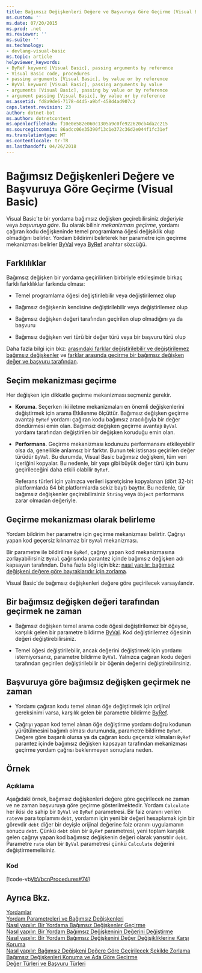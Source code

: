 ```yaml
---
title: Bağımsız Değişkenleri Değere ve Başvuruya Göre Geçirme (Visual Basic)
ms.custom: ''
ms.date: 07/20/2015
ms.prod: .net
ms.reviewer: ''
ms.suite: ''
ms.technology:
- devlang-visual-basic
ms.topic: article
helpviewer_keywords:
- ByRef keyword [Visual Basic], passing arguments by reference
- Visual Basic code, procedures
- passing arguments [Visual Basic], by value or by reference
- ByVal keyword [Visual Basic], passing arguments by value
- arguments [Visual Basic], passing by value or by reference
- argument passing [Visual Basic], by value or by reference
ms.assetid: fd8a9de6-7178-44d5-a9bf-458d4ad907c2
caps.latest.revision: 23
author: dotnet-bot
ms.author: dotnetcontent
ms.openlocfilehash: f10e0e582e060c1305a9c0fe922620cb4da2c215
ms.sourcegitcommit: 86adcc06e35390f13c1e372c36d2e044f1fc31ef
ms.translationtype: MT
ms.contentlocale: tr-TR
ms.lasthandoff: 04/26/2018
---
```

# <a name="passing-arguments-by-value-and-by-reference-visual-basic"></a>Bağımsız Değişkenleri Değere ve Başvuruya Göre Geçirme (Visual Basic)
Visual Basic'te bir yordama bağımsız değişken geçirebilirsiniz *değeriyle* veya *başvuruya göre*. Bu olarak bilinir *mekanizması geçirme*, yordamı çağıran kodu değişkeninde temel programlama öğesi değişiklik olup olmadığını belirler. Yordam bildirimi belirterek her parametre için geçirme mekanizması belirler [ByVal](../../../../visual-basic/language-reference/modifiers/byval.md) veya [ByRef](../../../../visual-basic/language-reference/modifiers/byref.md) anahtar sözcüğü.  
  
## <a name="distinctions"></a>Farklılıklar  
 Bağımsız değişken bir yordama geçirilirken birbiriyle etkileşimde birkaç farklı farklılıklar farkında olması:  
  
-   Temel programlama öğesi değiştirilebilir veya değiştirilemez olup  
  
-   Bağımsız değişkenin kendisine değiştirilebilir veya değiştirilemez olup  
  
-   Bağımsız değişken değeri tarafından geçirilen olup olmadığını ya da başvuru  
  
-   Bağımsız değişken veri türü bir değer türü veya bir başvuru türü olup  
  
 Daha fazla bilgi için bkz: [arasındaki farklar değiştirilebilir ve değiştirilemez bağımsız değişkenler](./differences-between-modifiable-and-nonmodifiable-arguments.md) ve [farklar arasında geçirme bir bağımsız değişken değer ve başvuru tarafından](./differences-between-passing-an-argument-by-value-and-by-reference.md).  
  
## <a name="choice-of-passing-mechanism"></a>Seçim mekanizması geçirme  
 Her değişken için dikkatle geçirme mekanizması seçmeniz gerekir.  
  
-   **Koruma**. Seçerken iki iletme mekanizmaları en önemli değişkenlerini değiştirmek için arama Etkilenme ölçüttür. Bağımsız değişken geçirme avantajı `ByRef` yordamı çağıran kodu bağımsız aracılığıyla bir değer döndürmesi emin olan. Bağımsız değişken geçirme avantajı `ByVal` yordamı tarafından değiştirilen bir değişken koruduğu emin olan.  
  
-   **Performans**. Geçirme mekanizması kodunuzu performansını etkileyebilir olsa da, genellikle anlamsız bir farktır. Bunun tek istisnası geçirilen değer türüdür `ByVal`. Bu durumda, Visual Basic bağımsız değişkeni, tüm veri içeriğini kopyalar. Bu nedenle, bir yapı gibi büyük değer türü için bunu geçirileceğini daha etkili olabilir `ByRef`.  
  
     Referans türleri için yalnızca verileri işaretçisine kopyalanan (dört 32-bit platformlarda 64 bit platformlarda sekiz bayt) bayttır. Bu nedenle, tür bağımsız değişkenler geçirebilirsiniz `String` veya `Object` performans zarar olmadan değeriyle.  
  
## <a name="determination-of-the-passing-mechanism"></a>Geçirme mekanizması olarak belirleme  
 Yordam bildirim her parametre için geçirme mekanizması belirtir. Çağrıyı yapan kod geçersiz kılınamaz bir `ByVal` mekanizması.  
  
 Bir parametre ile bildirilirse `ByRef`, çağrıyı yapan kod mekanizmasına zorlayabilirsiniz `ByVal` çağrısında parantez içinde bağımsız değişken adı kapsayan tarafından. Daha fazla bilgi için bkz: [nasıl yapılır: bağımsız değişkeni değere göre bayraklarıdır için zorlama](./how-to-force-an-argument-to-be-passed-by-value.md).  
  
 Visual Basic'de bağımsız değişkenleri değere göre geçirilecek varsayılandır.  
  
## <a name="when-to-pass-an-argument-by-value"></a>Bir bağımsız değişken değeri tarafından geçirmek ne zaman  
  
-   Bağımsız değişken temel arama code öğesi değiştirilemez bir öğeyse, karşılık gelen bir parametre bildirme [ByVal](../../../../visual-basic/language-reference/modifiers/byval.md). Kod değiştirilemez öğesinin değeri değiştirebilirsiniz.  
  
-   Temel öğesi değiştirilebilir, ancak değerini değiştirmek için yordamı istemiyorsanız, parametre bildirme `ByVal`. Yalnızca çağıran kodu değeri tarafından geçirilen değiştirilebilir bir öğenin değerini değiştirebilirsiniz.  
  
## <a name="when-to-pass-an-argument-by-reference"></a>Başvuruya göre bağımsız değişken geçirmek ne zaman  
  
-   Yordamı çağıran kodu temel alınan öğe değiştirmek için orijinal gereksinimi varsa, karşılık gelen bir parametre bildirme [ByRef](../../../../visual-basic/language-reference/modifiers/byref.md).  
  
-   Çağrıyı yapan kod temel alınan öğe değiştirme yordamı doğru kodunun yürütülmesini bağımlı olması durumunda, parametre bildirme `ByRef`. Değere göre başarılı olursa ya da çağıran kodu geçersiz kılmaları `ByRef` parantez içinde bağımsız değişken kapsayan tarafından mekanizması geçirme yordam çağrısı beklenmeyen sonuçlara neden.  
  
## <a name="example"></a>Örnek  
  
### <a name="description"></a>Açıklama  
 Aşağıdaki örnek, bağımsız değişkenleri değere göre geçirilecek ne zaman ve ne zaman başvuruya göre geçirme gösterilmektedir. Yordam `Calculate` her ikisi de sahip bir `ByVal` ve `ByRef` parametresi. Bir faiz oranını verilen `rate`ve para toplamını `debt`, yordamın için yeni bir değeri hesaplamak için bir görevdir `debt` diğer bir deyişle orijinal değerine faiz oranını uygulamanın sonucu `debt`. Çünkü `debt` olan bir `ByRef` parametresi, yeni toplam karşılık gelen çağrıyı yapan kod bağımsız değişkenin değeri olarak yansıtılır `debt`. Parametre `rate` olan bir `ByVal` parametresi çünkü `Calculate` değerini değiştirmemelisiniz.  
  
### <a name="code"></a>Kod  
 [!code-vb[VbVbcnProcedures#74](./codesnippet/VisualBasic/passing-arguments-by-value-and-by-reference_1.vb)]  
  
## <a name="see-also"></a>Ayrıca Bkz.  
 [Yordamlar](./index.md)  
 [Yordam Parametreleri ve Bağımsız Değişkenleri](./procedure-parameters-and-arguments.md)  
 [Nasıl yapılır: Bir Yordama Bağımsız Değişkenler Geçirme](./how-to-pass-arguments-to-a-procedure.md)  
 [Nasıl yapılır: Bir Yordam Bağımsız Değişkeninin Değerini Değiştirme](./how-to-change-the-value-of-a-procedure-argument.md)  
 [Nasıl yapılır: Bir Yordam Bağımsız Değişkenini Değer Değişikliklerine Karşı Koruma](./how-to-protect-a-procedure-argument-against-value-changes.md)  
 [Nasıl yapılır: Bağımsız Değişkeni Değere Göre Geçirilecek Şekilde Zorlama](./how-to-force-an-argument-to-be-passed-by-value.md)  
 [Bağımsız Değişkenleri Konuma ve Ada Göre Geçirme](./passing-arguments-by-position-and-by-name.md)  
 [Değer Türleri ve Başvuru Türleri](../../../../visual-basic/programming-guide/language-features/data-types/value-types-and-reference-types.md)
